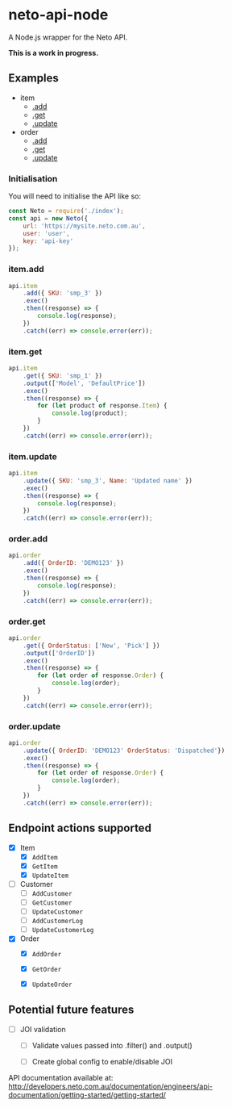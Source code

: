 # neto-api-node
A Node.js wrapper for the Neto API.

**This is a work in progress.**

## Examples
- item
    - [.add](#item.add)
    - [.get](#item.get)
    - [.update](#item.update)
- order
    - [.add](#order.add)
    - [.get](#order.get)
    - [.update](#order.update)
    
### Initialisation
You will need to initialise the API like so:
```javascript
const Neto = require('./index');
const api = new Neto({
    url: 'https://mysite.neto.com.au',
    user: 'user',
    key: 'api-key'
});
```
### item.add
```javascript
api.item
    .add({ SKU: 'smp_3' })
    .exec()
    .then((response) => {
        console.log(response);
    })
    .catch((err) => console.error(err));
```
### item.get
```javascript
api.item
    .get({ SKU: 'smp_1' })
    .output(['Model', 'DefaultPrice'])
    .exec()
    .then((response) => {
        for (let product of response.Item) {
            console.log(product);
        }
    })
    .catch((err) => console.error(err));
```
### item.update
```javascript
api.item
    .update({ SKU: 'smp_3', Name: 'Updated name' })
    .exec()
    .then((response) => {
        console.log(response);
    })
    .catch((err) => console.error(err));
```
### order.add
```javascript
api.order
    .add({ OrderID: 'DEMO123' })
    .exec()
    .then((response) => {
        console.log(response);
    })
    .catch((err) => console.error(err));
```
### order.get
```javascript
api.order
    .get({ OrderStatus: ['New', 'Pick'] })
    .output(['OrderID'])
    .exec()
    .then((response) => {
        for (let order of response.Order) {
            console.log(order);
        }
    })
    .catch((err) => console.error(err));
```
### order.update
```javascript
api.order
    .update({ OrderID: 'DEMO123' OrderStatus: 'Dispatched'})
    .exec()
    .then((response) => {
        for (let order of response.Order) {
            console.log(order);
        }
    })
    .catch((err) => console.error(err));
```


## Endpoint actions supported
- [x] Item
    - [x] `AddItem`
    - [x] `GetItem`
    - [x] `UpdateItem`
- [ ] Customer
    - [ ] `AddCustomer`
    - [ ] `GetCustomer`
    - [ ] `UpdateCustomer`
    - [ ] `AddCustomerLog`
    - [ ] `UpdateCustomerLog`
- [x] Order
    - [x] `AddOrder`
    - [x] `GetOrder`
    - [x] `UpdateOrder`


## Potential future features
- [ ] JOI validation
    - [ ] Validate values passed into .filter() and .output()
    - [ ] Create global config to enable/disable JOI


API documentation available at:
http://developers.neto.com.au/documentation/engineers/api-documentation/getting-started/getting-started/